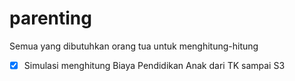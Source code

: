 # parenting
Semua yang dibutuhkan orang tua untuk menghitung-hitung

- [x] Simulasi menghitung Biaya Pendidikan Anak dari TK sampai S3 
